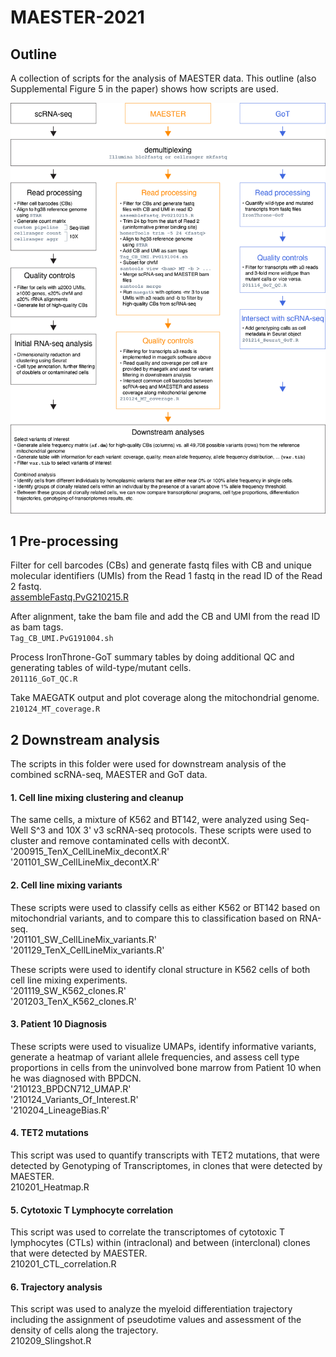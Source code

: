 # MAESTER-2021

## Outline
A collection of scripts for the analysis of MAESTER data. This outline (also Supplemental Figure 5 in the paper) shows how scripts are used.

![outline](Figure_S5_pipelines.png)



## 1 Pre-processing
Filter for cell barcodes (CBs) and generate fastq files with CB and unique molecular identifiers (UMIs) from the Read 1 fastq in the read ID of the Read 2 fastq.\
[assembleFastq.PvG210215.R](./1_Pre-processing/assembleFastq.PvG210215.R/assembleFastq.PvG210215.R)

After alignment, take the bam file and add the CB and UMI from the read ID as bam tags.\
`Tag_CB_UMI.PvG191004.sh`

Process IronThrone-GoT summary tables by doing additional QC and generating tables of wild-type/mutant cells.\
`201116_GoT_QC.R`

Take MAEGATK output and plot coverage along the mitochondrial genome.\
`210124_MT_coverage.R`



## 2 Downstream analysis
The scripts in this folder were used for downstream analysis of the combined scRNA-seq, MAESTER and GoT data.

#### 1. Cell line mixing clustering and cleanup
The same cells, a mixture of K562 and BT142, were analyzed using Seq-Well S^3 and 10X 3' v3 scRNA-seq protocols. These scripts were used to cluster and remove contaminated cells with decontX.\
'200915_TenX_CellLineMix_decontX.R'\
'201101_SW_CellLineMix_decontX.R'

#### 2. Cell line mixing variants
These scripts were used to classify cells as either K562 or BT142 based on mitochondrial variants, and to compare this to classification based on RNA-seq.\
'201101_SW_CellLineMix_variants.R'\
'201129_TenX_CellLineMix_variants.R'

These scripts were used to identify clonal structure in K562 cells of both cell line mixing experiments.\
'201119_SW_K562_clones.R'\
'201203_TenX_K562_clones.R'

#### 3. Patient 10 Diagnosis
These scripts were used to visualize UMAPs, identify informative variants, generate a heatmap of variant allele frequencies, and assess cell type proportions in cells from the uninvolved bone marrow from Patient 10 when he was diagnosed with BPDCN.\
'210123_BPDCN712_UMAP.R'\
'210124_Variants_Of_Interest.R'\
'210204_LineageBias.R'

#### 4. TET2 mutations
This script was used to quantify transcripts with TET2 mutations, that were detected by Genotyping of Transcriptomes, in clones that were detected by MAESTER.\
210201_Heatmap.R

#### 5. Cytotoxic T Lymphocyte correlation
This script was used to correlate the transcriptomes of cytotoxic T lymphocytes (CTLs) within (intraclonal) and between (interclonal) clones that were detected by MAESTER.\
210201_CTL_correlation.R

#### 6. Trajectory analysis
This script was used to analyze the myeloid differentiation trajectory including the assignment of pseudotime values and assessment of the density of cells along the trajectory.\
210209_Slingshot.R





